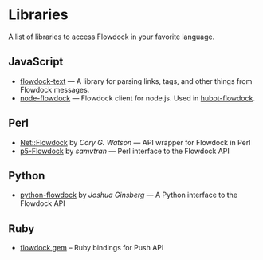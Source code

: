 # Libraries

A list of libraries to access Flowdock in your favorite language.

## JavaScript

  * [flowdock-text](https://github.com/flowdock/flowdock-text) — A library for parsing links, tags, and other things from Flowdock messages.
  * [node-flowdock](https://github.com/flowdock/node-flowdock) — Flowdock client for node.js. Used in [hubot-flowdock](https://github.com/flowdock/hubot-flowdock).

## Perl

  * [Net::Flowdock](https://github.com/gphat/net-flowdock) by _Cory G. Watson_ — API wrapper for Flowdock in Perl
  * [p5-Flowdock](https://github.com/samvtran/p5-Flowdock) by _samvtran_ — Perl interface to the Flowdock API

## Python

  * [python-flowdock](https://bitbucket.org/j00bar/python-flowdock) by _Joshua Ginsberg_ — A Python interface to the Flowdock API

## Ruby

  * [flowdock gem](https://github.com/flowdock/flowdock-api) – Ruby bindings for Push API
